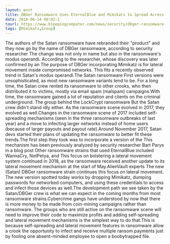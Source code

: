 ```yaml
---
layout: post
title: DBGer Ransomware Uses EternalBlue and Mimikats to Spread Across Networks
date: 2018-06-14 00:02:1
tourl: https://www.bleepingcomputer.com/news/security/dbger-ransomware-uses-eternalblue-and-mimikats-to-spread-across-networks/
tags: [Mimikatz,Group]
---
```

The authors of the Satan ransomware have rebranded their "product" and they now go by the name of DBGer ransomware, according to security researcher The change was not only in name but also in the ransomware's modus operandi. According to the researcher, whose discovery was later confirmed by an The purpose of DBGer incorporating Mimikatz is for lateral movement inside compromised networks. This fits a recently observed trend in Satan's modus operandi.The Satan ransomware First versions were unsophisticated, as most new ransomware variants tend to be. For a long time, the Satan crew rented its ransomware to other crooks, who then distributed it to victims, mostly via email spam (malspam) campaigns.With time, the ransomware gained a lot of reputation and clients on the criminal underground. The group behind the LockCrypt ransomware But the Satan crew didn't stand idly either. As the ransomware scene evolved in 2017, they evolved as well.Changes in the ransomware scene of 2017 included self-spreading mechanisms (seen in the three ransomware outbreaks of last year) and a move to infecting larger networks instead of home users (because of larger payouts and payout rate).Around November 2017, Satan devs started their plans of updating the ransomware to better fit these trends.The first step they took was to incorporate a version of the This mechanism has been previously analyzed by security researcher Bart Parys in a blog post Other ransomware strains that used EternalBlue included WannaCry, NotPetya, and This focus on bolstering a lateral movement system continued in 2018, as the ransomware received another update to its lateral movement mechanism at the start of May.AlienVault experts The new (Satan) DBGer ransomware strain continues this focus on lateral movement. The new version spotted today works by dropping Mimikatz, dumping passwords for networked computers, and using these credentials to access and infect those devices as well.The development path we see taken by the Satan/DBGer crew is what we can expect in the coming months from most ransomware strains.Cybercrime gangs have understood by now that there is more money to be made from coin-mining campaigns rather than ransomware. The groups who are still active on the ransomware scene will need to improve their code to maximize profits and adding self-spreading and lateral movement mechanisms is the simplest way to do that.This is because self-spreading and lateral movement features in ransomware allow a crook the opportunity to infect and receive multiple ransom payments just by fooling one absent-minded employee to open a boobytrapped file.